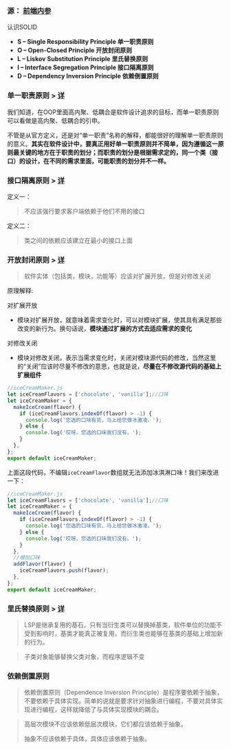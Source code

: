 ### 源： [前端内参](https://coffe1891.gitbook.io/frontend-hard-mode-interview/6/6.1.0#01-ren-shi-solid)

  认识SOLID 

- **S – Single Responsibility Principle 单一职责原则**
- **O – Open-Closed Principle 开放封闭原则**
- **L – Liskov Substitution Principle 里氏替换原则**
- **I – Interface Segregation Principle 接口隔离原则**
- **D – Dependency Inversion Principle 依赖倒置原则**

### 单一职责原则    > [详](https://coffe1891.gitbook.io/frontend-hard-mode-interview/6/6.1.1)

 我们知道，在OOP里面高内聚、低耦合是软件设计追求的目标，而单一职责原则可以看做是高内聚、低耦合的引申。 

 不管是从官方定义，还是对“单一职责”名称的解释，都能很好的理解单一职责原则的意义。**其实在软件设计中，要真正用好单一职责原则并不简单，因为遵循这一原则最关键的地方在于职责的划分；而职责的划分是根据需求定的，同一个类（接口）的设计，在不同的需求里面，可能职责的划分并不一样。** 

###  接口隔离原则     > [详](https://coffe1891.gitbook.io/frontend-hard-mode-interview/6/6.1.2)

定义一：

> 不应该强行要求客户端依赖于他们不用的接口

定义二：

> 类之间的依赖应该建立在最小的接口上面

### 开放封闭原则    > [详](https://coffe1891.gitbook.io/frontend-hard-mode-interview/6/6.1.3)

> 软件实体（包括类，模块，功能等）应该对扩展开放，但是对修改关闭

原理解释:

对扩展开放

- 模块对扩展开放，就意味着需求变化时，可以对模块扩展，使其具有满足那些改变的新行为。换句话说，**模块通过扩展的方式去适应需求的变化**

对修改关闭

- 模块对修改关闭，表示当需求变化时，关闭对模块源代码的修改，当然这里的“关闭”应该时尽量不修改的意思，也就是说，**尽量在不修改源代码的基础上扩展组件**

```js
//iceCreamMaker.js
let iceCreamFlavors = ['chocolate', 'vanilla'];//口味
let iceCreamMaker = {
  makeIceCream(flavor) {
    if (iceCreamFlavors.indexOf(flavor) > -1) {
      console.log('您选的口味有货，马上给您做冰激凌。');
    } else {
      console.log('哎呀，您选的口味我们没有。');
    }
  },
};
export default iceCreamMaker;
```

 上面这段代码，不编辑`iceCreamFlavor`数组就无法添加冰淇淋口味！我们来改进一下： 

```js
//iceCreamMaker.js
let iceCreamFlavors = ['chocolate', 'vanilla'];//口味
let iceCreamMaker = {
  makeIceCream(flavor) {
    if (iceCreamFlavors.indexOf(flavor) > -1) {
      console.log('您选的口味有货，马上给您做冰激凌。');
    } else {
      console.log('哎呀，您选的口味我们没有。');
    }
  },
  //增加口味
  addFlavor(flavor) {
    iceCreamFlavors.push(flavor);
  },
};
export default iceCreamMaker;
```

### 里氏替换原则    > [详](https://coffe1891.gitbook.io/frontend-hard-mode-interview/6/6.1.4)

>  LSP是继承复用的基石，只有当衍生类可以替换掉基类，软件单位的功能不受到影响时，基类才能真正被复用，而衍生类也能够在基类的基础上增加新的行为。 

> 子类对象能够替换父类对象，而程序逻辑不变

### 依赖倒置原则

>  依赖倒置原则（Dependence Inversion Principle）是程序要依赖于抽象，不要依赖于具体实现。简单的说就是要求针对抽象进行编程，不要对具体实现进行编程，这样就降低了与具体实现模块的耦合。 

> 高层次模块不应该依赖低层次模块，它们都应该依赖于抽象。
>
> 抽象不应该依赖于具体，具体应该依赖于抽象。